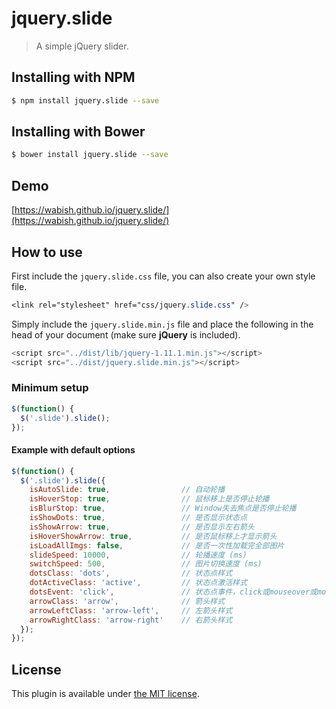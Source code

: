 # jquery.slide

> A simple jQuery slider.

## Installing with NPM

``` bash
$ npm install jquery.slide --save
```

## Installing with Bower

``` bash
$ bower install jquery.slide --save
```

## Demo
[https://wabish.github.io/jquery.slide/](https://wabish.github.io/jquery.slide/)

## How to use

First include the ``jquery.slide.css`` file, you can also create your own style file.

``` css
<link rel="stylesheet" href="css/jquery.slide.css" />
```

Simply include the `jquery.slide.min.js` file and place the following in the head of your document (make sure **jQuery** is included).

``` js
<script src="../dist/lib/jquery-1.11.1.min.js"></script>
<script src="../dist/jquery.slide.min.js"></script>
```

### Minimum setup

``` javascript
$(function() {
  $('.slide').slide();
});
```

#### Example with default options

``` javascript
$(function() {
  $('.slide').slide({
    isAutoSlide: true,                // 自动轮播
    isHoverStop: true,                // 鼠标移上是否停止轮播
    isBlurStop: true,                 // Window失去焦点是否停止轮播
    isShowDots: true,                 // 是否显示状态点
    isShowArrow: true,                // 是否显示左右箭头
    isHoverShowArrow: true,           // 是否鼠标移上才显示箭头
    isLoadAllImgs: false,             // 是否一次性加载完全部图片
    slideSpeed: 10000,                // 轮播速度 (ms)
    switchSpeed: 500,                 // 图片切换速度 (ms)
    dotsClass: 'dots',                // 状态点样式
    dotActiveClass: 'active',         // 状态点激活样式
    dotsEvent: 'click',               // 状态点事件，click或mouseover或mouseenter
    arrowClass: 'arrow',              // 箭头样式
    arrowLeftClass: 'arrow-left',     // 左箭头样式
    arrowRightClass: 'arrow-right'    // 右箭头样式
  });
});
```

## License

This plugin is available under [the MIT license](http://mths.be/mit).
